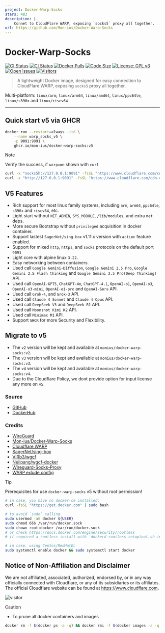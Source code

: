 ```yaml
---
project: Docker-Warp-Socks
stars: 483
description: |-
    Connet to CloudFlare WARP, exposing `socks5` proxy all together.
url: https://github.com/Mon-ius/Docker-Warp-Socks
---
```


# Docker-Warp-Socks

[![CI Status](https://github.com/Mon-ius/Docker-Warp-Socks/workflows/build/badge.svg)](https://github.com/Mon-ius/Docker-Warp-Socks/actions?query=workflow:build)
[![CI Status](https://github.com/Mon-ius/Docker-Warp-Socks/workflows/verify/badge.svg)](https://github.com/Mon-ius/Docker-Warp-Socks/actions?query=workflow:verify)
[![Docker Pulls](https://flat.badgen.net/docker/pulls/monius/docker-warp-socks?icon=docker)](https://hub.docker.com/r/monius/docker-warp-socks)
[![Code Size](https://img.shields.io/github/languages/code-size/Mon-ius/Docker-Warp-Socks)](https://github.com/Mon-ius/Docker-Warp-Socks)
[![License: GPL v3](https://img.shields.io/badge/License-GPLv3-blue.svg)](https://www.gnu.org/licenses/gpl-3.0)
[![Open Issues](https://img.shields.io/github/issues/Mon-ius/Docker-Warp-Socks)](https://github.com/Mon-ius/Docker-Warp-Socks/issues)
[![Visitors](https://api.visitorbadge.io/api/visitors?path=https://github.com/Mon-ius/Docker-Warp-Socks&label=Visitors%20Totay&labelColor=%23808080&countColor=%23ffa31a&style=flat&labelStyle=upper)](https://visitorbadge.io/status?path=https://github.com/Mon-ius/Docker-Warp-Socks)

> A lightweight Docker image, designed for easy connection to CloudFlare WARP, exposing `socks5` proxy all together.

Multi-platform: `linux/arm`, `linux/arm64`, `linux/amd64`,  `linux/ppc64le`, `linux/s390x` and `linux/riscv64`

---

## Quick start v5 via GHCR

```sh
docker run --restart=always -itd \
    --name warp_socks_v5 \
    -p 9091:9091 \
    ghcr.io/mon-ius/docker-warp-socks:v5
```

> [!Note]
> Verify the success, if `warp=on` shown with `curl`

```sh
curl -x "socks5h://127.0.0.1:9091" -fsSL "https://www.cloudflare.com/cdn-cgi/trace"
curl -x "http://127.0.0.1:9091" -fsSL "https://www.cloudflare.com/cdn-cgi/trace"
```

## V5 Features

- Rich support for most linux family systems, including `arm`, `arm64`, `ppc64le`, `s390x` and `riscv64`, etc.
- Light start without `NET_ADMIN`, `SYS_MODULE`, `/lib/modules`, and extra `net` deps.
- More secure Bootstrap without `privileged` acquisition in docker container.
- Support lastest `SagerNet/sing-box` v1.11.x version with `action` feature enabled.
- Support for mixed `http`, `https`, and `socks` protocols on the default port `9091`
- Light core with alpine linux `3.22`.
- Easy networking between containers.
- Used call `Google Gemini-Diffusion`, `Google Gemini 2.5 Pro`, `Google Gemini 2.5 Flash thinking` and `Google Gemini 2.5 Pro(Deep Thinking)` API.
- Used call `OpenAI-GPT5`, `ChatGPT-4o`, `ChatGPT-4.1`, `OpenAI-o1`, `OpenAI-o3`, `OpenAI-o3-mini`, `OpenAI-o1-pro` and `OpenAI-Sora` API.
- Used call `Grok-4`, and `Grok-3` API.
- Used call `Claude 4 Sonnet` and `Claude 4 Opus` API.
- Used call `DeepSeek V3` and `DeepSeek R1` API.
- Used call `Moonshot Kimi K2` API.
- Used call `Minimax M1` API.
- Support `GHCR` for more Security and Flexibility.

<!-- ## Why to use

The official `warp-cli` only support amd64 machines, and its [guide](https://github.com/cloudflare/cloudflare-docs/pull/7644) is prone to causing potential connection loss risks on remote machines. It is recommended to experiment with fresh installations within a docker container, or you have to reboot it via the panel.

With any existed running proxy service, it acts just like a plugin that helps unlock public content such as `OpenAI Sora`, `OpenAI GPT-3.5`,`OpenAI GPT-4`, `OpenAI GPT-4V`, `OpenAI GPT-4o`, `OpenAI GPT-4o-mini`, ~~`Claude`~~, ~~`Claude 2`~~, ~~`Claude 3 Opus`~~, ~~`Claude 3.5 Sonnet`~~, `Claude 3.7 Sonnet`, `Claude 3.7 Sonnet(extend)`, ~~`Google Bard`~~, ~~`Google Gemini`~~, ~~`Google Gemini Pro Vision`~~, `Google Gemini Advanced`, ~~`Google Gemini 1.5 PRO`~~, ~~`Google Gemini 1.5 Flash`~~, `Google Gemini 2.0 Flash Thinking`, `Google Gemini 2.0 Pro Exp0205`, ~~`Google PaLM2 API`~~, `Google Vertex API`, `Google Scholar`, and `Netflix`. No necessary to have any knowledge of `CloudFlare`, `Warp`, `WireGuard`, and `WGCF` before using this image. -->
<!-- 
## Usage

The `v1` image is built on `debian:bookworm` aka `debian:12`, we recently migrate from `v1` to `v2`, which based on a more lighter container `alpine:3.19`. The main line will transition within a month, with minimal impact on the user side. As a contingency plan, users can revert to `monius/docker-warp-socks:v1` if needed.

***Please follow the EXAMPLES `1.1` and `2.1` To Get Start !***


### 1. Docker CLI

#### 1.1 🎉 Quick Start

Run the following commands in your terminal:

```bash
docker run --privileged --restart=always -itd \
    --name warp_socks \
    --cap-add NET_ADMIN \
    --cap-add SYS_MODULE \
    --sysctl net.ipv6.conf.all.disable_ipv6=0 \
    --sysctl net.ipv4.conf.all.src_valid_mark=1 \
    -v /lib/modules:/lib/modules \
    -p 9091:9091 \
    monius/docker-warp-socks
```

The above command will create a background service that allows the entire container network to join the dual-stack cloudflare network pool without disconnecting from the host.

#### 1.2 ⭐ WARP Plus Account(Advanced)

```bash
docker run --privileged --restart=always -itd \
    --name warp_socks_plus \
    -e WGCF_LICENSE_KEY=yourpluslicense \
    --cap-add NET_ADMIN \
    --cap-add SYS_MODULE \
    --sysctl net.ipv6.conf.all.disable_ipv6=0 \
    --sysctl net.ipv4.conf.all.src_valid_mark=1 \
    -v /lib/modules:/lib/modules \
    -p 9091:9091 \
    monius/docker-warp-socks
```

Run, `curl -x "socks5h://127.0.0.1:9091" -fsSL "https://www.cloudflare.com/cdn-cgi/trace"`;
See `plus` means ***WARP Plus License Key*** applied success.

Updates: Since the policy changes, there will be no such `plus` flag when check with `https://www.cloudflare.com/cdn-cgi/trace`.
See `sliver=xxx-tier1` means sucess for now.

#### 1.3 🔒 Tunnel Encryption(Advanced)

Run the following commands in your terminal:

```bash
docker run --privileged --restart=always -itd \
    --name warp_socks_passwd \
    -e SOCK_USER=monius \
    -e SOCK_PWD=passwd \
    --cap-add NET_ADMIN \
    --cap-add SYS_MODULE \
    --sysctl net.ipv6.conf.all.disable_ipv6=0 \
    --sysctl net.ipv4.conf.all.src_valid_mark=1 \
    -v /lib/modules:/lib/modules \
    -p 9091:9091 \
    monius/docker-warp-socks
```

The above command will add a little encryption to the existed socks connection, just a little~

Run, `curl -U "monius:passwd" -x "socks5h://127.0.0.1:9091" -fsSL "https://www.cloudflare.com/cdn-cgi/trace"` to go 🤗

#### 1.4 🪡 Custom Port(Advanced)

Run the following commands in your terminal:

```bash
docker run --privileged --restart=always -itd \
    --name warp_socks_passwd \
    -e NET_PORT=8091 \
    --cap-add NET_ADMIN \
    --cap-add SYS_MODULE \
    --sysctl net.ipv6.conf.all.disable_ipv6=0 \
    --sysctl net.ipv4.conf.all.src_valid_mark=1 \
    -v /lib/modules:/lib/modules \
    -p 8091:8091 \
    monius/docker-warp-socks
```

Run, `curl -x "socks5h://127.0.0.1:8091" -fsSL "https://www.cloudflare.com/cdn-cgi/trace"` to go 🤗

#### 1.5 🔧 Pre-Configuration Start (advanced)

To use your prepared config:

``` bash
docker run --privileged --restart=always -itd \
    --name warp_socks \
    -e SOCK_USER=monius \
    -e SOCK_PWD=cool \
    --cap-add NET_ADMIN \
    --cap-add NET_RAW \
    --cap-add SYS_MODULE \
    --device=/dev/net/tun \
    --sysctl net.ipv6.conf.all.disable_ipv6=0 \
    --sysctl net.ipv4.conf.all.src_valid_mark=1 \
    -p 127.0.0.1:9091:9091 \
    -v /lib/modules:/lib/modules \
    -v ~/wireguard/:/opt/wireguard/:ro \
    monius/docker-warp-socks
```

It will also recognize the prepared `wgcf-profile.conf` and `danted.conf` if they are located in `~/wireguard/`.
Use **-v** `~/wireguard/:/opt/wireguard/:ro` to map the directory.

And, `-p 127.0.0.1:9091:9091` will create a localhost(`127.0.0.1`) access-only `9091` port to secure the connection.

#### 1.3 Test and Verify

To output the network test log:

``` bash

# Host
curl -x "socks5h://127.0.0.1:9091" -fsSL "https://www.cloudflare.com/cdn-cgi/trace"
# See`warp=on` means success. 
```

### 2. Docker Compose

`docker-compose.yml` could replace some args in a file to run a container.

#### 💾 Download Standalone Docker-Compose V2 Binary

If you don't have Docker-Compose installed, following this:

```bash
sudo curl -fsSL <https://github.com/docker/compose/releases/download/v2.17.2/docker-compose->`uname -s`-`uname -m` > /usr/bin/docker-compose

sudo chmod +x /usr/bin/docker-compose
```

#### 2.1 🎉 Compose up the container

```bash
#start
curl -fsSL https://bit.ly/docker-warp-socks-compose | docker-compose -f - up -d --wait && curl --proxy socks5h://127.0.0.1:9091 "https://www.cloudflare.com/cdn-cgi/trace"

#stop
curl -fsSL https://bit.ly/docker-warp-socks-compose | docker-compose -f - down 
```

### 3. Docker Stack Deploy

[![Try in PWD](https://github.com/play-with-docker/stacks/raw/cff22438cb4195ace27f9b15784bbb497047afa7/assets/images/button.png)](http://play-with-docker.com?stack=https://raw.githubusercontent.com/Mon-ius/Docker-Warp-Socks/main/dev/warp-socks.yml)
> Click the *CLOSE* button, Replace the $IP with the given one on the top side, then run:
> `curl -x "socks5h://$IP:9091" -fsSL "https://www.cloudflare.com/cdn-cgi/trace"`

#### 3.1 Enable Swarm Mode

To use `Docker Stack`, first perform the *Swarm Initialized* by:

```bash
# create
docker swarm init

# leave
docker swarm leave --force
```

#### 3.2 Service Creation

```bash
# create
curl -fsSL https://bit.ly/docker-warp-socks-compose | docker stack deploy -c - TEST

# remove
docker stack rm TEST
```

#### 3.3 Check and Test

- `docker info`
- `docker node ls`
- `docker network ls`
- `docker stack ps TEST`
- `docker stack services TEST`
- `docker service ls`
- `docker service logs TEST_warp-socks`
- `docker service inspect TEST_warp-socks`

```bash
# in swarm mode, the ip addr is random

TID=`docker ps -aqf "name=^TEST_warp-socks"`
IF=`docker exec $TID sh -c "ip route show default" | awk '{print $5}'`
TIP=`docker exec $TID sh -c "ifconfig $IF" | awk '/inet /{print $2}' | cut -d' ' -f2`

curl -x "socks5h://127.0.0.1:9091" -fsSL "https://www.cloudflare.com/cdn-cgi/trace"

```

### 4. Official Implement

#### 4.1 For `warp-cli 2024.6` and later

```sh
echo y | warp-cli registration new
warp-cli registration license "$LICENSE_KEY"
warp-cli mode proxy
warp-cli proxy port 9091
warp-cli connect

curl -x "socks5h://127.0.0.1:9091" -fsSL "https://www.cloudflare.com/cdn-cgi/trace"
```

#### 4.1.1 `Proxy` Mode for newbie

For those who has `amd64` remote machine and don't need to use `docker` to secure network connection, I [suggest](https://github.com/cloudflare/cloudflare-docs/pull/7644) to use the official `warp-cli` as following:

```bash
curl -fsSL https://pkg.cloudflareclient.com/pubkey.gpg \
    | sudo gpg --yes --dearmor --output /etc/apt/trusted.gpg.d/cloudflare-warp.gpg

echo "deb https://pkg.cloudflareclient.com $(lsb_release -cs) main" \
    | sudo tee /etc/apt/sources.list.d/cloudflare-warp.list  > /dev/null

sudo apt-get -qq update && sudo apt-get -qq install cloudflare-warp

echo y | warp-cli register
warp-cli set-mode proxy
warp-cli set-proxy-port 9091
warp-cli connect

# test
curl -x "socks5h://127.0.0.1:9091" -fsSL "https://www.cloudflare.com/cdn-cgi/trace"
# See`warp=on` means success. 
```

#### 4.1.2 `Proxy` Mode with `Plus`

Prepare `WGCF_LICENSE_KEY="xxxxxxx"`

```bash
curl -fsSL https://pkg.cloudflareclient.com/pubkey.gpg \
    | sudo gpg --yes --dearmor --output /etc/apt/trusted.gpg.d/cloudflare-warp.gpg

echo "deb https://pkg.cloudflareclient.com $(lsb_release -cs) main" \
    | sudo tee /etc/apt/sources.list.d/cloudflare-warp.list  > /dev/null

sudo apt-get -qq update && sudo apt-get -qq install cloudflare-warp

echo y | warp-cli registration new && warp-cli registration license "$WGCF_LICENSE_KEY"
warp-cli mode proxy
warp-cli proxy port 9091
warp-cli connect

# test
curl -x "socks5h://127.0.0.1:9091" -fsSL "https://www.cloudflare.com/cdn-cgi/trace"
# Instead of `warp=plus`, see `sliver=005-tier1` means success.
```


#### 4.2 `Default` Global Mode for old man

For those who are **ooold** enough for Linux network management, try it for a global proxy mode, keep in mind that you have already back up or have second way or third way to save your remote VM's network!!! 

```bash
CF_WARP="https://pkg.cloudflareclient.com/pubkey.gpg"
_WARP="deb https://pkg.cloudflareclient.com $(lsb_release -cs) main"
echo "$_WARP" | sudo tee /etc/apt/sources.list.d/cloudflare-warp.list  > /dev/null
curl -fsSL "$CF_WARP" | sudo gpg --yes --dearmor --output /etc/apt/trusted.gpg.d/cloudflare-warp.gpg
sudo apt-get -qq update && sudo apt-get -qq install cloudflare-warp

GATEWAY=$(ip route show default | awk '/default/ {print $3}')
IFACE=$(ip route get 8.8.8.8 | sed -n 's/.*dev \([^\ ]*\).*/\1/p' | head -n 1)
_IPv4=$(ip addr show dev "$IFACE" | awk '/inet /{print $2}' | cut -d' ' -f2)
_IPv6=$(ip addr show dev "$IFACE" | awk '/inet6 /{print $2}' | cut -d' ' -f2)
# Setting for VPC ip structure
_VPC=$(curl -fsSL https://www.cloudflare.com/cdn-cgi/trace | grep 'ip' | sed 's/ip=//') 

echo y | warp-cli registration new

# Setting for VPC internal
warp-cli add-excluded-route "$_IPv4"
warp-cli add-excluded-route "$_IPv6"
warp-cli add-excluded-route "$_VPC"
# Setting for external ssh
echo "$SSH_CONNECTION" | sed 's/ .*//' | sed 's/[0-9]*$/0\/24/' | xargs warp-cli add-excluded-route

warp-cli connect
# Whole network in WARP proxy, `warp=on` means success. 

# Check `/var/log/cloudflare-warp/cfwarp_service_log.txt` for logs details
```
**Plz be aware that the VMs still has possibility to be lost due to the `IP` can still be changed after `reboot`!!!**

**DONT USE** `warp-cli tunnel ip add` to exclude ip for now!!!
```bash
GATEWAY=$(ip route show default | awk '/default/ {print $3}')
IFACE=$(ip route get 8.8.8.8 | sed -n 's/.*dev \([^\ ]*\).*/\1/p' | head -n 1)
_IPv4=$(ip addr show dev "$IFACE" | awk '/inet /{print $2}' | cut -d' ' -f2 | sed 's/\([0-9.]*\)\/.*/\1/')
_IPv6=$(ip addr show dev "$IFACE" | awk '/inet6 /{print $2}' | cut -d' ' -f2 | sed 's/\([0-9.]*\)\/.*/\1/')
warp-cli tunnel ip add "$_IPv4"
warp-cli tunnel ip add "$_IPv6"
warp-cli tunnel ip add "$_VPC"
echo "$SSH_CONNECTION" | sed 's/ .*//' | sed 's/[0-9]*$/0\/24/' | sed 's/\([0-9.]*\)\/.*/\1/' | xargs warp-cli tunnel ip add
```

#### 4.3 `Zero-Trust` official implement

1. Go to `https://$TEAM.cloudflareaccess.com/warp` and authenticate.
2. On the ‘Success’ page in the browser, right click and ‘Inspect’ the blue ‘Open Cloudflare WARP’ button. Copy the long url start with `com.cloudflare.warp://` that’s shown linked to the button.
3. Assume you store it inside `$TOKEN_URL`
4. Go to `one.dash.cloudflare.com` 
5. Find -> Setting -> WARP Client -> Device settings
6. Click Default -> Configure -> Split Tunnels -> Manage, then add exclude IPs which is same as `warp-cli add-excluded-route` 

```bash
curl -fsSL https://pkg.cloudflareclient.com/pubkey.gpg \
    | sudo gpg --yes --dearmor --output /etc/apt/trusted.gpg.d/cloudflare-warp.gpg

echo "deb https://pkg.cloudflareclient.com $(lsb_release -cs) main" \
    | sudo tee /etc/apt/sources.list.d/cloudflare-warp.list  > /dev/null

sudo apt-get -qq update && sudo apt-get -qq install cloudflare-warp

TOKEN_URL="com.cloudflare.warp://xxx.cloudflareaccess.com/auth?token=xxxxx"

echo y | warp-cli registration token $TOKEN_URL

warp-cli connect

curl -fsSL "https://www.cloudflare.com/cdn-cgi/trace"
curl --proxy socks5h://127.0.0.1:9011 https://www.cloudflare.com/cdn-cgi/trace
curl -x "socks5h://127.0.0.1:9091" -fsSL "https://www.cloudflare.com/cdn-cgi/trace"
```

### 5. Debug Information

Debug commands for quick troubleshooting

```bash
docker rm -f $(docker ps -a -q) && docker rmi -f $(docker images -a -q)

docker run --privileged --restart=always -itd \
    --name warp_debug \
    --sysctl net.ipv6.conf.all.disable_ipv6=0 \
    --sysctl net.ipv4.conf.all.src_valid_mark=1 \
    --cap-add NET_ADMIN --cap-add SYS_MODULE \
    -p 9091:9091 \
    -v /lib/modules:/lib/modules \
    monius/docker-warp-socks:meta

docker exec -it warp_debug /bin/bash

IFACE=$(ip route show default | grep default | awk '{print $5}')
IPv4=$(ifconfig "$IFACE" | awk '/inet /{print $2}' | cut -d' ' -f2)
IPv6=$(ifconfig "$IFACE" | awk '/inet6 /{print $2}' | cut -d' ' -f2)
TAR="https://api.github.com/repos/Mon-ius/Docker-Warp-Socks/releases/latest"
ARCH=$(dpkg --print-architecture)
URL=$(curl -fsSL ${TAR} | grep 'browser_download_url' | cut -d'"' -f4 | grep linux | grep "${ARCH}")
curl -LSs "${URL}" -o ./wgcf && chmod +x ./wgcf && mv ./wgcf /usr/bin
wgcf register --accept-tos && wgcf generate && mv wgcf-profile.conf /etc/wireguard/warp.conf
sed -i "/\[Interface\]/a PostDown = ip -6 rule delete from ${IPv6}  lookup main" /etc/wireguard/warp.conf
sed -i "/\[Interface\]/a PostUp = ip -6 rule add from ${IPv6} lookup main" /etc/wireguard/warp.conf
sed -i "/\[Interface\]/a PostDown = ip -4 rule delete from ${IPv4} lookup main" /etc/wireguard/warp.conf
sed -i "/\[Interface\]/a PostUp = ip -4 rule add from ${IPv4} lookup main" /etc/wireguard/warp.conf

wg-quick up warp

curl "https://www.cloudflare.com/cdn-cgi/trace"
curl --interface eth0 "https://www.cloudflare.com/cdn-cgi/trace"
curl --interface warp "https://www.cloudflare.com/cdn-cgi/trace"

```
### Known issues

- CentOS/RedHat/Rocky Linux as Host, see https://github.com/uzairali001/docker-wireguard-rhel -->

## Migrate to v5
- The `v2` version will be kept and available at `monius/docker-warp-socks:v2`.
- The `v3` version will be kept and available at `monius/docker-warp-socks:v3`.
- The `v4` version will be kept and available at `monius/docker-warp-socks:v4`.
- Due to the Cloudflare Policy, we dont provide option for input license any more on `v5`.

### Source
- [GitHub](https://github.com/Mon-ius/Docker-Warp-Socks)
- [DockerHub](https://hub.docker.com/r/monius/docker-warp-socks)

### Credits
- [WireGuard](https://www.wireguard.com/)
- [Mon-ius/Docker-Warp-Socks](https://github.com/Mon-ius/Docker-Warp-Socks)
- [Cloudflare WARP](https://developers.cloudflare.com/warp-client/get-started/linux/)
- [SagerNet/sing-box](https://github.com/SagerNet/sing-box)
- [ViRb3/wgcf](https://github.com/ViRb3/wgcf)
- [Neilpang/wgcf-docker](https://github.com/Neilpang/wgcf-docker)
- [Wireguard-Socks-Proxy](https://github.com/ispmarin/wireguard-socks-proxy)
- [WARP exlude config](https://github.com/crzidea/confbook/blob/fe6e583dff223fc9d461cd8350adc24eff5b1925/apt/cloudflare-warp#L16)

> [!Tip]
> Prerequisites for use `docker-warp-socks` v5 without root permission!

```bash
# in case, you have no docker-ce installed;
curl -fsSL "https://get.docker.com" | sudo bash

# to avoid `sudo` calling
sudo usermod -aG docker ${USER}
sudo chmod 666 /var/run/docker.sock
sudo chown root:docker /var/run/docker.sock
# or check https://docs.docker.com/engine/security/rootless 
# if required a rootless install with `dockerd-rootless-setuptool.sh install`

# in case, using Centos/RedHatEL
sudo systemctl enable docker && sudo systemctl start docker
```

## Notice of Non-Affiliation and Disclaimer

We are not affiliated, associated, authorized, endorsed by, or in any way officially connected with Cloudflare, or any of its subsidiaries or its affiliates. The official Cloudflare website can be found at <https://www.cloudflare.com>.

![visitor](https://count.getloli.com/get/@warp-socks?theme=asoul)

> [!CAUTION]
> - To prune all docker containers and images

```sh
docker rm -f $(docker ps -a -q) && docker rmi -f $(docker images -a -q)
```
